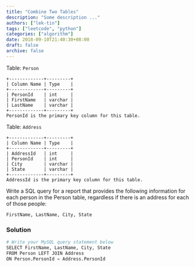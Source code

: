 ```yaml
---
title: "Combine Two Tables"
description: "Some description ..."
authors: ["lek-tin"]
tags: ["leetcode", "python"]
categories: ["algorithm"]
date: 2018-09-10T21:40:30+08:00
draft: false
archive: false
---
```

Table: `Person`
```
+-------------+---------+   
| Column Name | Type    |   
+-------------+---------+   
| PersonId    | int     |   
| FirstName   | varchar |   
| LastName    | varchar |   
+-------------+---------+   
PersonId is the primary key column for this table.
```
Table: `Address`
```
+-------------+---------+   
| Column Name | Type    |   
+-------------+---------+   
| AddressId   | int     |   
| PersonId    | int     |   
| City        | varchar |   
| State       | varchar |   
+-------------+---------+   
AddressId is the primary key column for this table.
```

Write a SQL query for a report that provides the following information for each person in the Person table, regardless if there is an address for each of those people:
```
FirstName, LastName, City, State
```
### Solution
```python
# Write your MySQL query statement below
SELECT FirstName, LastName, City, State
FROM Person LEFT JOIN Address
ON Person.PersonId = Address.PersonId
```